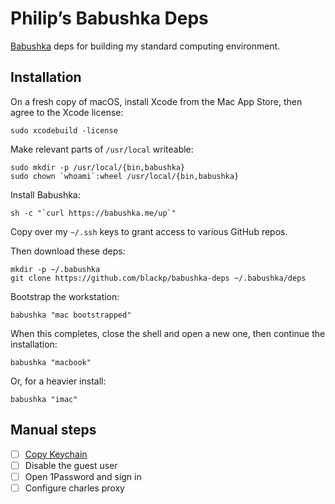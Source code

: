 # Philip’s Babushka Deps

[Babushka](http://babushka.me) deps for building my standard computing environment.

## Installation

On a fresh copy of macOS, install Xcode from the Mac App Store, then agree to the Xcode license:

```
sudo xcodebuild -license
```

Make relevant parts of `/usr/local` writeable:

```
sudo mkdir -p /usr/local/{bin,babushka}
sudo chown `whoami`:wheel /usr/local/{bin,babushka}
```

Install Babushka:

```
sh -c "`curl https://babushka.me/up`"
```

Copy over my `~/.ssh` keys to grant access to various GitHub repos.

Then download these deps:

```
mkdir -p ~/.babushka
git clone https://github.com/blackp/babushka-deps ~/.babushka/deps
```

Bootstrap the workstation:

```
babushka "mac bootstrapped"
```

When this completes, close the shell and open a new one, then continue the installation:

```
babushka "macbook"
```

Or, for a heavier install:

```
babushka "imac"
```

## Manual steps

- [ ] [Copy Keychain](https://support.apple.com/kb/PH20120?locale=en_US)
- [ ] Disable the guest user
- [ ] Open 1Password and sign in
- [ ] Configure charles proxy
